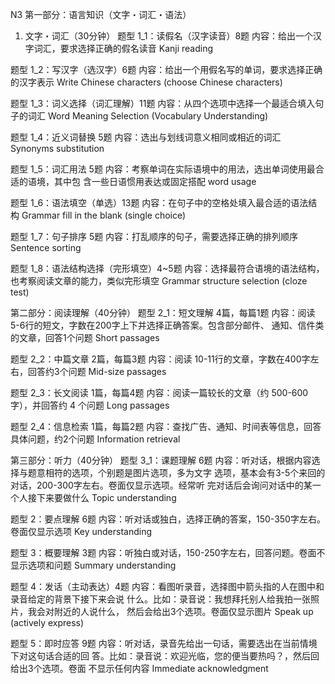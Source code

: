 N3
第一部分：语言知识（文字・词汇・语法）
1. 文字・词汇（30分钟）
题型 1_1：读假名（汉字读音）8题
内容：给出一个汉字词汇，要求选择正确的假名读音
Kanji reading

题型 1_2：写汉字（选汉字）6题
内容：给出一个用假名写的单词，要求选择正确的汉字表示
Write Chinese characters (choose Chinese characters)

题型 1_3：词义选择（词汇理解）11题
内容：从四个选项中选择一个最适合填入句子的词汇
Word Meaning Selection (Vocabulary Understanding)

题型 1_4：近义词替换 5题
内容：选出与划线词意义相同或相近的词汇
Synonyms substitution

题型 1_5：词汇用法 5题
内容：考察单词在实际语境中的用法，选出单词使用最合适的语境，其中包
含一些日语惯用表达或固定搭配
word usage

题型 1_6：语法填空（单选）13题
内容：在句子中的空格处填入最合适的语法结构
Grammar fill in the blank (single choice)

题型 1_7：句子排序 5题
内容：打乱顺序的句子，需要选择正确的排列顺序
Sentence sorting

题型 1_8：语法结构选择（完形填空）4~5题
内容：选择最符合语境的语法结构，也考察阅读文章的能力，类似完形填空
Grammar structure selection (cloze test)

第二部分：阅读理解（40分钟）
题型 2_1：短文理解 4篇，每篇1题
内容：阅读 5-6行的短文，字数在200字上下并选择正确答案。包含部分邮件、
通知、信件类的文章，回答1个问题
Short passages

题型 2_2：中篇文章 2篇，每篇3题
内容：阅读 10-11行的文章，字数在400字左右，回答约3个问题
Mid-size passages

题型 2_3：长文阅读 1篇，每篇4题
内容：阅读一篇较长的文章（约 500-600 字），并回答约 4 个问题
Long passages

题型 2_4：信息检索 1篇，每篇2题
内容：查找广告、通知、时间表等信息，回答具体问题，约2个问题
Information retrieval

第三部分：听力（40分钟）
题型 3_1：课题理解 6题
内容：听对话，根据内容选择与题意相符的选项，个别题是图片选项，多为文字
选项，基本会有3-5个来回的对话，200-300字左右。卷面仅显示选项。经常听
完对话后会询问对话中的某一个人接下来要做什么
Topic understanding

题型 2：要点理解 6题
内容：听对话或独白，选择正确的答案，150-350字左右。卷面仅显示选项
Key understanding

题型 3：概要理解 3题
内容：听独白或对话，150-250字左右，回答问题。卷面不显示选项和问题
Summary understanding

题型 4：发话（主动表达）4题
内容：看图听录音，选择图中箭头指的人在图中和录音给定的背景下接下来会说
什么。比如：录音说：我想拜托别人给我拍一张照片，我会对附近的人说什么，
然后会给出3个选项。卷面仅显示图片
Speak up (actively express)

题型 5：即时应答 9题
内容：听对话，录音先给出一句话，需要选出在当前情境下对这句话合适的回
答。比如：录音说：欢迎光临，您的便当要热吗？，然后回给出3个选项。卷面
不显示任何内容
Immediate acknowledgment
